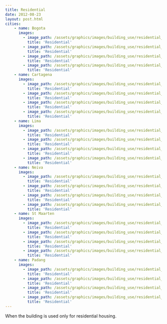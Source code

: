 ```yaml
---
title: Residential
date: 2012-08-23
layout: post.html
cities:
    - name: Bogota
      images:
        - image_path: /assets/graphics/images/building_use/residential_bogota_01.jpg
          title: 'Residential'
        - image_path: /assets/graphics/images/building_use/residential_bogota_02.jpg
          title: 'Residential'
        - image_path: /assets/graphics/images/building_use/residential_bogota_03.jpg
          title: 'Residential'
        - image_path: /assets/graphics/images/building_use/residential_bogota_04.jpg
          title: 'Residential'
    - name: Cartagena
      images:
        - image_path: /assets/graphics/images/building_use/residential_cartagena_01.png
          title: 'Residential'
        - image_path: /assets/graphics/images/building_use/residential_cartagena_02.png
          title: 'Residential'
        - image_path: /assets/graphics/images/building_use/residential_cartagena_03.png
          title: 'Residential'
        - image_path: /assets/graphics/images/building_use/residential_cartagena_04.png
          title: 'Residential'
    - name: Lima
      images:
        - image_path: /assets/graphics/images/building_use/residential_lima_01.png
          title: 'Residential'
        - image_path: /assets/graphics/images/building_use/residential_lima_02.png
          title: 'Residential'
        - image_path: /assets/graphics/images/building_use/residential_lima_03.png
          title: 'Residential'
        - image_path: /assets/graphics/images/building_use/residential_lima_04.png
          title: 'Residential'
    - name: Neiva
      images:
        - image_path: /assets/graphics/images/building_use/residential_neiva_01.png
          title: 'Residential'
        - image_path: /assets/graphics/images/building_use/residential_neiva_02.png
          title: 'Residential'
        - image_path: /assets/graphics/images/building_use/residential_neiva_03.png
          title: 'Residential'
        - image_path: /assets/graphics/images/building_use/residential_neiva_04.png
          title: 'Residential'
    - name: St Maarten
      images:
        - image_path: /assets/graphics/images/building_use/residential_st_maarten_01.png
          title: 'Residential'
        - image_path: /assets/graphics/images/building_use/residential_st_maarten_02.png
          title: 'Residential'
        - image_path: /assets/graphics/images/building_use/residential_st_maarten_03.png
          title: 'Residential'
        - image_path: /assets/graphics/images/building_use/residential_st_maarten_04.png
          title: 'Residential'
    - name: Padang
      images:
        - image_path: /assets/graphics/images/building_use/residential_padang_01.jpg
          title: 'Residential'
        - image_path: /assets/graphics/images/building_use/residential_padang_02.jpg
          title: 'Residential'
        - image_path: /assets/graphics/images/building_use/residential_padang_03.jpg
          title: 'Residential'
        - image_path: /assets/graphics/images/building_use/residential_padang_04.jpg
          title: 'Residential'           
---
```

When the building is used only for residential housing.